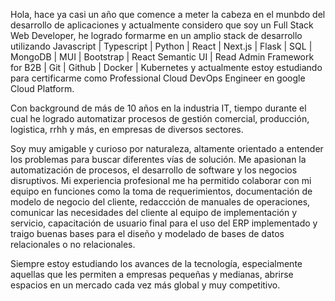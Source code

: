 Hola, hace ya casi un año que comence a meter la cabeza en el munbdo del desarrollo de aplicaciones y actualmente considero que soy un Full Stack Web Developer, he logrado formarme en un amplio stack de desarrollo utilizando Javascript | Typescript | Python | React | Next.js | Flask | SQL | MongoDB | MUI | Bootstrap | React Semantic UI | Read Admin Framework for B2B | Git | Github | Docker | Kubernetes y actualmente estoy estudiando para certificarme como Professional Cloud DevOps Engineer en google Cloud Platform.

Con background de más de 10 años en la industria IT, tiempo durante el cual he logrado automatizar procesos de gestión comercial, producción, logistica, rrhh y más, en empresas de diversos sectores.

Soy muy amigable y curioso por naturaleza, altamente orientado a entender los problemas para buscar diferentes vías de solución. Me apasionan la automatización de procesos, el desarrollo de software y los negocios disruptivos. Mi experiencia profesional me ha permitido colaborar con mi equipo en funciones como la toma de requerimientos, documentación de modelo de negocio del cliente, redaccción de manuales de operaciones, comunicar las necesidades del cliente al equipo de implementación y servicio, capacitación de usuario final para el uso del ERP implementado y traigo buenas bases para el diseño y modelado de bases de datos relacionales o no relacionales.

Siempre estoy estudiando los avances de la tecnología, especialmente aquellas que les permiten a empresas pequeñas y medianas, abrirse espacios en un mercado cada vez más global y muy competitivo.


<!---
rcaterino/rcaterino is a ✨ special ✨ repository because its `README.md` (this file) appears on your GitHub profile.
You can click the Preview link to take a look at your changes.
--->
